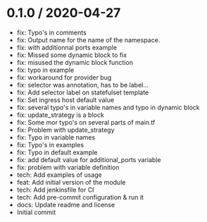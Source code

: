 
0.1.0 / 2020-04-27
==================

  * fix: Typo's in comments
  * fix: Output name for the name of the namespace.
  * fix: with additionnal ports example
  * fix: Missed some dynamic block to fix
  * fix: misused the dynamic block function
  * fix: typo in example
  * fix: workaround for provider bug
  * fix: selector was annotation, has to be label...
  * fix: Add selector label on statefulset template
  * fix: Set ingress host default value
  * fix: several typo's in variable names and typo in dynamic block
  * fix: update_strategy is a block
  * fix: Some mor typo's on several parts of main.tf
  * fix: Problem with update_strategy
  * fix: Typo in variable names
  * fix: Typo's in examples
  * fix: Typo in default example
  * fix: add default value for additional_ports variable
  * fix: problem with variable definition
  * tech: Add examples of usage
  * feat: Add initial version of the module
  * tech: Add jenkinsfile for CI
  * tech: Add pre-commit configuration & run it
  * docs: Update readme and license
  * Initial commit
